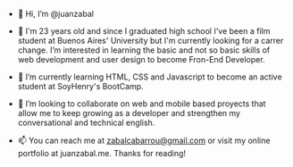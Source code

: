 - 👋 Hi, I’m @juanzabal
- 👀 I'm 23 years old and since I graduated high school I've been a film student at Buenos Aires' University but I'm currently looking for a carrer change. I’m interested in 
learning the basic and not so basic skills of web development and user design to become Fron-End Developer. 
- 🌱 I’m currently learning HTML, CSS and Javascript to become an active student at SoyHenry's BootCamp.
- 💞️ I’m looking to collaborate on web and mobile based proyects that allow me to keep growing as a developer and strengthen my conversational and technical english.

- 📫 You can reach me at zabalcabarrou@gmail.com or visit my online portfolio at juanzabal.me.
Thanks for reading! 
